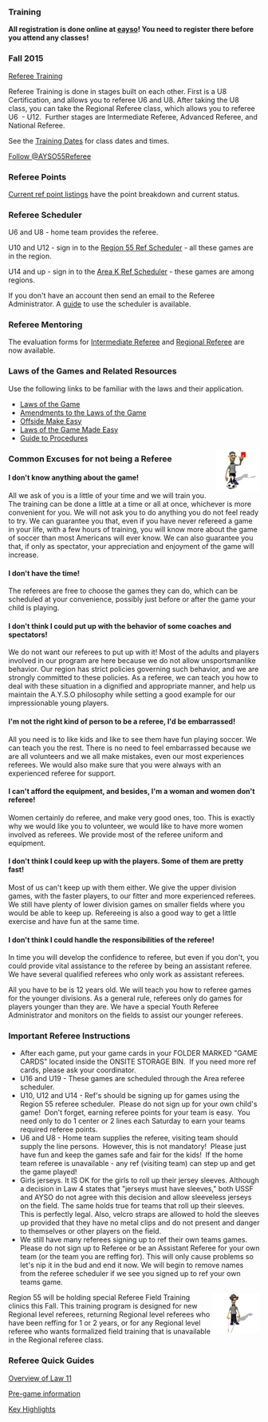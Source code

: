 ### Training

<strong>All registration is done online at [eayso](http://www.eayso.org)! You need to register there before you attend any classes!</strong> 

### Fall 2015

[Referee Training](/docs/Fall2015/Fall%202015%20Ref%20Training.pdf)

Referee Training is done in stages built on each other. First is a U8 Certification, and allows you to referee U6 and U8. After taking the U8 class, you can take the Regional Referee class, which allows you to referee U6  - U12.  Further stages are Intermediate Referee, Advanced Referee, and National Referee.

See the [Training Dates](/docs/Fall2015/Fall%202015%20Dates.pdf) for class dates and times.


<a href="https://twitter.com/AYSO55Referee" class="twitter-follow-button" data-show-count="false" data-size="large">Follow @AYSO55Referee</a>
<script>!function(d,s,id){var js,fjs=d.getElementsByTagName(s)[0],p=/^http:/.test(d.location)?'http':'https';if(!d.getElementById(id)){js=d.createElement(s);js.id=id;js.src=p+'://platform.twitter.com/widgets.js';fjs.parentNode.insertBefore(js,fjs);}}(document, 'script', 'twitter-wjs');</script>

### Referee Points

[Current ref point listings](/refpoints/2015) have the point breakdown and current status.

### Referee Scheduler

U6 and U8 - home team provides the referee.

U10 and U12 - sign in to the [Region 55 Ref Scheduler](http://www.schedulesetc.com/referee/index.asp?id=reg55nhb15F) - all these games are in the region.

U14 and up - sign in to the [Area K Ref Scheduler](http://www.schedulesetc.com/referee/index.asp?id=area11k15f) - these games are among regions.

If you don't have an account then send an email to the Referee Administrator. A [guide](/docs/Using-the-Region-55-Referee-Scheduler.pdf) to use the scheduler is available.

### Referee Mentoring

The evaluation forms for [Intermediate Referee](/docs/Int_Ref_Mentoring.pdf) and [Regional Referee](/docs/Reg_Ref_Mentoring.pdf) are now available.

### Laws of the Games and Related Resources

Use the following links to be familiar with the laws and their application.

* [Laws of the Game](/docs/Fall2014/2014-15-Laws-of-the-Game.pdf)
* [Amendments to the Laws of the Game](/docs/Fall2014/2014-15-Amendments-to-the-Laws-of-the-Game.pdf)
* [Offside Make Easy](/docs/Offside-Made-Easy-041513.pdf)
* [Laws of the Game Made Easy](/docs/Laws-of-the-Game-Made-Easy-041513.pdf)
* [Guide to Procedures](/docs/Guide-to-Procedures-041513.pdf)

<!-- * [Advice to Referees](/docs/2013-14-Advice-to-Referees-022714.pdf) -->



<img alt="" height="85" src="/images/refanima.gif" style="float:right" width="88" />

### Common Excuses for not being a Referee

#### I don't know anything about the game!

All we ask of you is a little of your time and we will train you. The 
training can be done a little at a time or all at once, whichever is 
more convenient for you. We will not ask you to do anything you do not 
feel ready to try. We can guarantee you that, even if you have never 
refereed a game in your life, with a few hours of training, you will 
know more about the game of soccer than most Americans will ever know. 
We can also guarantee you that, if only as spectator, your appreciation 
and enjoyment of the game will increase.
			
#### I don't have the time!

The referees are free to choose the games they can do, which can be 
scheduled at your convenience, possibly just before or after the game 
your child is playing.

#### I don't think I could put up with the behavior of some coaches and spectators!

We do not want our referees to put up with it! Most of the adults and 
players involved in our program are here because we do not allow 
unsportsmanlike behavior. Our region has strict policies governing such 
behavior, and we are strongly committed to these policies. As a referee, 
we can teach you how to deal with these situation in a dignified and 
appropriate manner, and help us maintain the A.Y.S.O philosophy while 
setting a good example for our impressionable young players.

#### I'm not the right kind of person to be a referee, I'd be embarrassed!

All you need is to like kids and like to see them have fun playing 
soccer. We can teach you the rest. There is no need to feel embarrassed 
because we are all volunteers and we all make mistakes, even our most 
experiences referees. We would also make sure that you were always with 
an experienced referee for support.

#### I can't afford the equipment, and besides, I'm a woman and women don't referee!

Women certainly do referee, and make very good ones, too. This is 
exactly why we would like you to volunteer, we would like to have more 
women involved as referees. We provide most of the referee uniform and 
equipment. 

#### I don't think I could keep up with the players. Some of them are pretty fast!

Most of us can't keep up with them either. We give the upper division games, with the faster players, to our fitter and more experienced 
referees. We still have plenty of lower division games on smaller fields 
where you would be able to keep up. Refereeing is also a good way to get 
a little exercise and have fun at the same time. 

#### I don't think I could handle the responsibilities of the referee!

In time you will develop the confidence to referee, but even if you 
don't, you could provide vital assistance to the referee by being an 
assistant referee. We have several qualified referees who only work as 
assistant referees.

All you have to be is 12 years old. We will 
teach you how to referee games for the younger divisions. As a general 
rule, referees only do games for players younger than they are. We have 
a special Youth Referee Administrator and monitors on the fields to 
assist our younger referees.


### Important Referee Instructions

* After each game, put your game cards in your FOLDER MARKED "GAME CARDS"
  located inside the ONSITE STORAGE BIN.  If you need more ref
  cards, please ask your coordinator.
* U16 and U19 - These games are scheduled through the Area referee scheduler.
* U10, U12 and U14 - Ref's should be signing up for games using the Region 55 
  referee scheduler.  Please do not sign up for your own child's game! 
  Don't forget, earning referee points for your team is easy. 
  You need only to do 1 center or 2 lines each Saturday to earn
  your teams required referee points. 
* U6 and U8 - Home team supplies the referee, visiting team should supply the 
	line persons.  However, this is not mandatory!  Please just 
	have fun and keep the games safe and fair for the kids!  If the 
	home team referee is unavailable - any ref (visiting team) can step up 
	and get the game played!
* Girls jerseys. It IS OK for the girls to roll up their jersey sleeves. 
	Although a decision in Law 4 states that "jerseys must have sleeves," 
	both USSF and AYSO do not agree with this decision and allow sleeveless 
	jerseys on the field. The same holds true for teams that roll up their 
	sleeves. This is perfectly legal. Also, velcro straps are allowed to 
	hold the sleeves up provided that they have no metal clips and do not 
	present and danger to themselves or other players on the field.
* We still have many 
	referees signing up to ref their own teams games. Please do not sign up 
	to Referee or be an Assistant Referee for your own team (or the team you 
	are reffing for). This will only cause problems so let's nip it in the 
	bud and end it now. We will begin to remove names from the referee 
	scheduler if we see you signed up to ref your own teams game.

<img alt="" height="82" src="/images/refblind.gif" style="float:right" width="97">

Region 55 will be holding special Referee Field Training clinics 
this Fall.  This training program is designed for new 
Regional level referees, returning Regional level referees who have 
been reffing for 1 or 2 years, or for any Regional level referee who 
wants formalized field training that is unavailable in the Regional 
referee class.


### Referee Quick Guides

[Overview of Law 11](/referee_docs/quickguides/law11_offside.PDF)

[Pre-game information](/referee_docs/quickguides/pregame.PDF)

[Key Highlights](/referee_docs/quickguides/keypoints.PDF)

